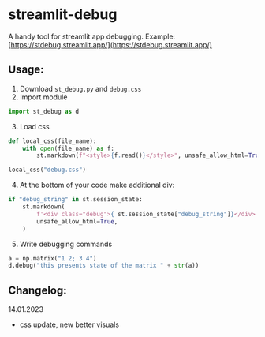 # streamlit-debug

A handy tool for streamlit app debugging. Example: [https://stdebug.streamlit.app/](https://stdebug.streamlit.app/)

## Usage:

1. Download `st_debug.py` and `debug.css`
2. Import module

```python
import st_debug as d
```

3. Load css

```python
def local_css(file_name):
    with open(file_name) as f:
        st.markdown(f"<style>{f.read()}</style>", unsafe_allow_html=True)

local_css("debug.css")
```

4. At the bottom of your code make additional div:

```python
if "debug_string" in st.session_state:
    st.markdown(
        f'<div class="debug">{ st.session_state["debug_string"]}</div>',
        unsafe_allow_html=True,
    )
```

5. Write debugging commands

```python
a = np.matrix("1 2; 3 4")
d.debug("this presents state of the matrix " + str(a))
```

## Changelog:

14.01.2023

- css update, new better visuals

